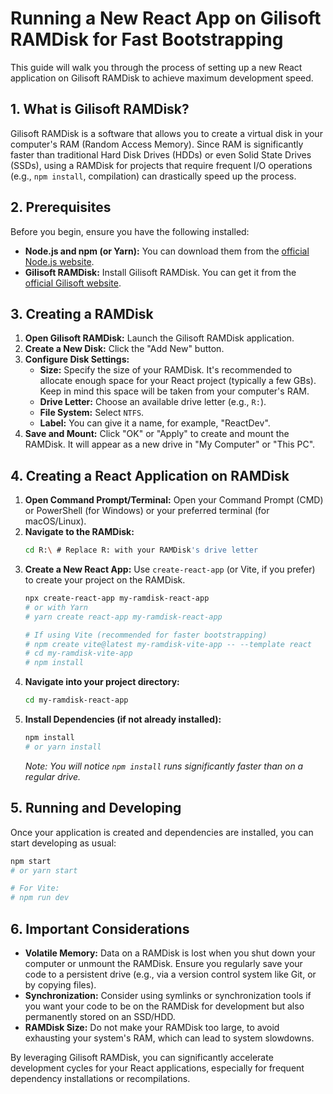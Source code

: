 # Running a New React App on Gilisoft RAMDisk for Fast Bootstrapping

This guide will walk you through the process of setting up a new React application on Gilisoft RAMDisk to achieve maximum development speed.

## 1. What is Gilisoft RAMDisk?

Gilisoft RAMDisk is a software that allows you to create a virtual disk in your computer's RAM (Random Access Memory). Since RAM is significantly faster than traditional Hard Disk Drives (HDDs) or even Solid State Drives (SSDs), using a RAMDisk for projects that require frequent I/O operations (e.g., `npm install`, compilation) can drastically speed up the process.

## 2. Prerequisites

Before you begin, ensure you have the following installed:

-   **Node.js and npm (or Yarn):** You can download them from the [official Node.js website](https://nodejs.org/).
-   **Gilisoft RAMDisk:** Install Gilisoft RAMDisk. You can get it from the [official Gilisoft website](https://www.gilisoft.com/product-ramdisk.htm).

## 3. Creating a RAMDisk

1.  **Open Gilisoft RAMDisk:** Launch the Gilisoft RAMDisk application.
2.  **Create a New Disk:** Click the "Add New" button.
3.  **Configure Disk Settings:**
    *   **Size:** Specify the size of your RAMDisk. It's recommended to allocate enough space for your React project (typically a few GBs). Keep in mind this space will be taken from your computer's RAM.
    *   **Drive Letter:** Choose an available drive letter (e.g., `R:`).
    *   **File System:** Select `NTFS`.
    *   **Label:** You can give it a name, for example, "ReactDev".
4.  **Save and Mount:** Click "OK" or "Apply" to create and mount the RAMDisk. It will appear as a new drive in "My Computer" or "This PC".

## 4. Creating a React Application on RAMDisk

1.  **Open Command Prompt/Terminal:** Open your Command Prompt (CMD) or PowerShell (for Windows) or your preferred terminal (for macOS/Linux).
2.  **Navigate to the RAMDisk:**
    ```bash
    cd R:\ # Replace R: with your RAMDisk's drive letter
    ```
3.  **Create a New React App:** Use `create-react-app` (or Vite, if you prefer) to create your project on the RAMDisk.
    ```bash
    npx create-react-app my-ramdisk-react-app
    # or with Yarn
    # yarn create react-app my-ramdisk-react-app
    
    # If using Vite (recommended for faster bootstrapping)
    # npm create vite@latest my-ramdisk-vite-app -- --template react
    # cd my-ramdisk-vite-app
    # npm install
    ```
4.  **Navigate into your project directory:**
    ```bash
    cd my-ramdisk-react-app
    ```
5.  **Install Dependencies (if not already installed):**
    ```bash
    npm install
    # or yarn install
    ```
    *Note: You will notice `npm install` runs significantly faster than on a regular drive.*

## 5. Running and Developing

Once your application is created and dependencies are installed, you can start developing as usual:

```bash
npm start
# or yarn start

# For Vite:
# npm run dev
```

## 6. Important Considerations

-   **Volatile Memory:** Data on a RAMDisk is lost when you shut down your computer or unmount the RAMDisk. Ensure you regularly save your code to a persistent drive (e.g., via a version control system like Git, or by copying files).
-   **Synchronization:** Consider using symlinks or synchronization tools if you want your code to be on the RAMDisk for development but also permanently stored on an SSD/HDD.
-   **RAMDisk Size:** Do not make your RAMDisk too large, to avoid exhausting your system's RAM, which can lead to system slowdowns.

By leveraging Gilisoft RAMDisk, you can significantly accelerate development cycles for your React applications, especially for frequent dependency installations or recompilations. 
